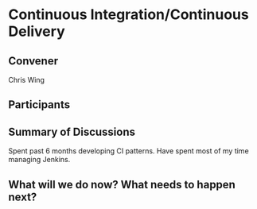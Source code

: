 Continuous Integration/Continuous Delivery
==========================================

## Convener

Chris Wing

## Participants

## Summary of Discussions

Spent past 6 months developing CI patterns.  Have spent most of my time managing Jenkins.

## What will we do now?  What needs to happen next?


